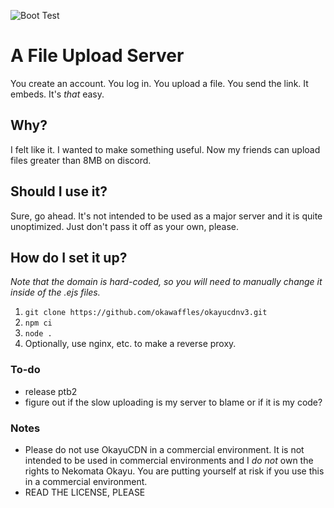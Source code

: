 ![Boot Test](https://github.com/okawaffles/OkayuCDNv3/actions/workflows/node.js.yml/badge.svg)

# A File Upload Server
You create an account. You log in. You upload a file. You send the link. It embeds.
It's *that* easy.

## Why?
I felt like it. I wanted to make something useful. Now my friends can upload files greater than 8MB on discord.

## Should I use it?
Sure, go ahead. It's not intended to be used as a major server and it is quite unoptimized. Just don't pass it off as your own, please.

## How do I set it up?
*Note that the domain is hard-coded, so you will need to manually change it inside of the .ejs files.*
1. `git clone https://github.com/okawaffles/okayucdnv3.git`
2. `npm ci`
3. `node .`
4. Optionally, use nginx, etc. to make a reverse proxy.

### To-do
- release ptb2
- figure out if the slow uploading is my server to blame or if it is my code?

### Notes
- Please do not use OkayuCDN in a commercial environment. It is not intended to be used in commercial environments and I *do not* own the rights to Nekomata Okayu. You are putting yourself at risk if you use this in a commercial environment.
- READ THE LICENSE, PLEASE
